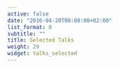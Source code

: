```yaml
---
active: false
date: "2016-04-20T00:00:00+02:00"
list_format: 0
subtitle: ""
title: Selected Talks
weight: 29
widget: talks_selected
---
```

